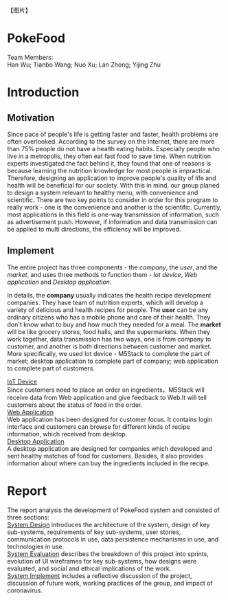 【图片】
# PokeFood
Team Members:  <br>
Han Wu; Tianbo Wang; Nuo Xu; Lan Zhong; Yijing Zhu

# Introduction
## Motivation
Since pace of people's life is getting faster and faster, health problems are often overlooked. According to the survey on the Internet, there are more than 75% people do not have a health eating habits. Especially people who live in a metropolis, they often eat fast food to save time. When nutrition experts investigated the fact behind it, they found that one of reasons is because learning the nutrition knowledge for most people is impractical. Therefore, designing an application to improve people's quality of life and health will be beneficial for our society. With this in mind, our group planed to design a system relevant to healthy menu, with convenience and scientific. There are two key points to consider in order for this program to really work - one is the convenience and another is the scientific. Currently, most applications in this field is one-way transmission of information, such as advertisement push. However, if information and data transmission can be applied to multi directions, the efficiency will be improved.

## Implement
The entire project has three components - the *company*, the *user*, and the *market*, and uses three methods to function them - *Iot device*, *Web application* and *Desktop application*.  <br>

In details, the **company** usually indicates the health recipe development companies. They have team of nutrition experts, which will develop a variety of delicious and health recipes for people. The **user** can be any ordinary citizens who has a mobile phone and care of their health. They don't know what to buy and how much they needed for a meal. The **market** will be like grocery stores, food halls, and the supermarkets. When they work together, data transmission has two ways, one is from company to customer, and another is both directions between customer and market. More specifically, we used Iot device - M5Stack to complete the part of market; desktop application to complete part of company; web application to complete part of customers.

[IoT Device](https://github.com/GroupProject8/Software-Engineering/tree/master/M5Stack)  <br>
Since customers need to place an order on ingredients，M5Stack will receive data from Web application and give feedback to Web.It will tell customers about the status of food in the order.  <br>
[Web Application](https://github.com/GroupProject8/Software-Engineering/tree/master/web)  <br>
Web application has been designed for customer focus. It contains login interface and customers can browse for different kinds of recipe information, which received from desktop. <br>
[Desktop Application](https://github.com/GroupProject8/Software-Engineering/tree/master/desktop)  <br>
A desktop application are designed for companies which developed and sent healthy matches of food for customers. Besides, it also provides information about where can buy the ingredients included in the recipe.  <br>


# Report
The report analysis the development of PokeFood system and consisted of three sections:  <br>
[System Design](Portfolio/DESIGN.md) introduces the architecture of the system, design of key sub-systems, requirements of key sub-systems, user stories, communication protocols in use, data persistence mechanisms in use, and technologies in use.  <br>
[System Evaluation](Portfolio/EVALUATION.md) describes the breakdown of this project into sprints, evolution of UI wireframes for key sub-systems, how designs were evaluated, and social and ethical implications of the work.  <br>
[System Implement](https://github.com/GroupProject8/Software-Engineering/blob/master/Portfolio/IMPLEMENT.md) includes a reflective discussion of the project, discussion of future work, working practices of the group, and impact of coronavirus.  <br>
